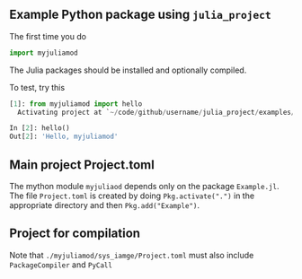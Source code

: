 ## Example Python package using `julia_project`

The first time you do
```python
import myjuliamod
```
The Julia packages should be installed and optionally compiled.


To test, try this
```python
[1]: from myjuliamod import hello
  Activating project at `~/code/github/username/julia_project/examples/myjuliamod/myjuliamod`

In [2]: hello()
Out[2]: 'Hello, myjuliamod'
```

## Main project Project.toml

The mython module `myjuliaod` depends only on the package `Example.jl`. The file `Project.toml` is created by
doing `Pkg.activate(".")` in the appropriate directory and then `Pkg.add("Example")`.


## Project for compilation

Note that `./myjuliamod/sys_iamge/Project.toml` must also include `PackageCompiler` and `PyCall`
